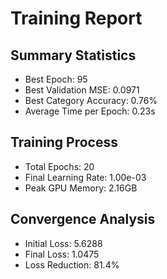 # Training Report

## Summary Statistics
- Best Epoch: 95
- Best Validation MSE: 0.0971
- Best Category Accuracy: 0.76%
- Average Time per Epoch: 0.23s

## Training Process
- Total Epochs: 20
- Final Learning Rate: 1.00e-03
- Peak GPU Memory: 2.16GB

## Convergence Analysis
- Initial Loss: 5.6288
- Final Loss: 1.0475
- Loss Reduction: 81.4%
